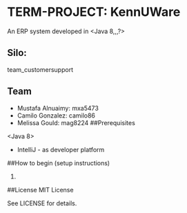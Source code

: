 # TERM-PROJECT: KennUWare

An ERP system developed in <Java 8,,,?> 

## Silo:  
team_customersupport


## Team

- Mustafa Alnuaimy: mxa5473
- Camilo Gonzalez: camilo86
- Melissa Gould: mag8224
##Prerequisites

<Java 8>

- IntelliJ - as developer platform


##How to begin (setup instructions)

1. 



##License
MIT License

See LICENSE for details.
